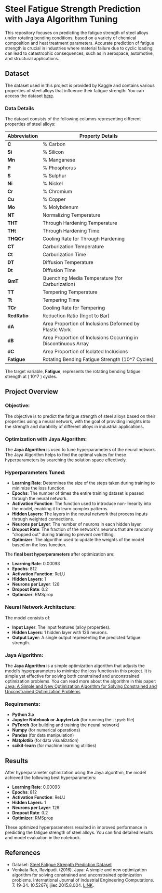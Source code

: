 
# Steel Fatigue Strength Prediction with Jaya Algorithm Tuning

This repository focuses on predicting the fatigue strength of steel alloys under rotating bending conditions, based on a variety of chemical composition and heat treatment parameters. Accurate prediction of fatigue strength is crucial in industries where material failure due to cyclic loading can lead to catastrophic consequences, such as in aerospace, automotive, and structural applications.


## Dataset

The dataset used in this project is provided by Kaggle and contains various properties of steel alloys that influence their fatigue strength. You can access the dataset [here](https://www.kaggle.com/datasets/chaozhuang/steel-fatigue-strength-prediction/data).

### Data Details

The dataset consists of the following columns representing different properties of steel alloys:

| **Abbreviation** | **Property Details**                                         |
|------------------|--------------------------------------------------------------|
| **C**            | % Carbon                                                     |
| **Si**           | % Silicon                                                    |
| **Mn**           | % Manganese                                                  |
| **P**            | % Phosphorus                                                  |
| **S**            | % Sulphur                                                    |
| **Ni**           | % Nickel                                                     |
| **Cr**           | % Chromium                                                   |
| **Cu**           | % Copper                                                     |
| **Mo**           | % Molybdenum                                                 |
| **NT**           | Normalizing Temperature                                      |
| **THT**          | Through Hardening Temperature                                |
| **THt**          | Through Hardening Time                                       |
| **THQCr**        | Cooling Rate for Through Hardening                            |
| **CT**           | Carburization Temperature                                    |
| **Ct**           | Carburization Time                                           |
| **DT**           | Diffusion Temperature                                        |
| **Dt**           | Diffusion Time                                               |
| **QmT**          | Quenching Media Temperature (for Carburization)              |
| **TT**           | Tempering Temperature                                        |
| **Tt**           | Tempering Time                                               |
| **TCr**          | Cooling Rate for Tempering                                   |
| **RedRatio**     | Reduction Ratio (Ingot to Bar)                               |
| **dA**           | Area Proportion of Inclusions Deformed by Plastic Work       |
| **dB**           | Area Proportion of Inclusions Occurring in Discontinuous Array|
| **dC**           | Area Proportion of Isolated Inclusions                       |
| **Fatigue**      | Rotating Bending Fatigue Strength (10^7 Cycles)              |

The target variable, **Fatigue**, represents the rotating bending fatigue strength at \( 10^7 \) cycles.


## Project Overview

### Objective:
The objective is to predict the fatigue strength of steel alloys based on their properties using a neural network, with the goal of providing insights into the strength and durability of different alloys in industrial applications.

### Optimization with Jaya Algorithm:
The **Jaya Algorithm** is used to tune hyperparameters of the neural network. The Jaya Algorithm helps to find the optimal values for these hyperparameters by searching the solution space effectively.


### Hyperparameters Tuned:
- **Learning Rate**: Determines the size of the steps taken during training to minimize the loss function.
- **Epochs**: The number of times the entire training dataset is passed through the neural network.
- **Activation Function**: The function used to introduce non-linearity into the model, enabling it to learn complex patterns.
- **Hidden Layers**: The layers in the neural network that process inputs through weighted connections.
- **Neurons per Layer**: The number of neurons in each hidden layer.
- **Dropout Rate**: The fraction of the network's neurons that are randomly "dropped out" during training to prevent overfitting.
- **Optimizer**: The algorithm used to update the weights of the model based on the loss function.

The **final best hyperparameters** after optimization are:

- **Learning Rate**: 0.00093
- **Epochs**: 812
- **Activation Function**: ReLU
- **Hidden Layers**: 1
- **Neurons per Layer**: 126
- **Dropout Rate**: 0.2
- **Optimizer**: RMSprop

### Neural Network Architecture:
The model consists of:
- **Input Layer**: The input features (alloy properties).
- **Hidden Layers**: 1 hidden layer with 126 neurons.
- **Output Layer**: A single output representing the predicted fatigue strength.

### Jaya Algorithm:
The **Jaya Algorithm** is a simple optimization algorithm that adjusts the model’s hyperparameters to minimize the loss function in this project. It is simple yet effective for solving both constrained and unconstrained optimization problems. You can read more about the algorithm in this paper:  
[Jaya: A Simple and New Optimization Algorithm for Solving Constrained and Unconstrained Optimization Problems](https://www.researchgate.net/publication/282532308_Jaya_A_simple_and_new_optimization_algorithm_for_solving_constrained_and_unconstrained_optimization_problems)



### Requirements:
- **Python 3.x**
- **Jupyter Notebook or JupyterLab** (for running the `.ipynb` file)
- **PyTorch** (for building and training the neural network)
- **Numpy** (for numerical operations)
- **Pandas** (for data manipulation)
- **Matplotlib** (for data visualization)
- **scikit-learn** (for machine learning utilities)


## Results

After hyperparameter optimization using the Jaya algorithm, the model achieved the following best hyperparameters:

- **Learning Rate**: 0.00093
- **Epochs**: 812
- **Activation Function**: ReLU
- **Hidden Layers**: 1
- **Neurons per Layer**: 126
- **Dropout Rate**: 0.2
- **Optimizer**: RMSprop

These optimized hyperparameters resulted in improved performance in predicting the fatigue strength of steel alloys. You can find detailed results and model evaluation in the notebook.


## References

- Dataset: [Steel Fatigue Strength Prediction Dataset](https://www.kaggle.com/datasets/chaozhuang/steel-fatigue-strength-prediction/data)
- Venkata Rao, Ravipudi. (2016). Jaya: A simple and new optimization algorithm for solving constrained and unconstrained optimization problems. International Journal of Industrial Engineering Computations. 7. 19-34. 10.5267/j.ijiec.2015.8.004. [LINK](https://www.researchgate.net/publication/282532308_Jaya_A_simple_and_new_optimization_algorithm_for_solving_constrained_and_unconstrained_optimization_problems).

